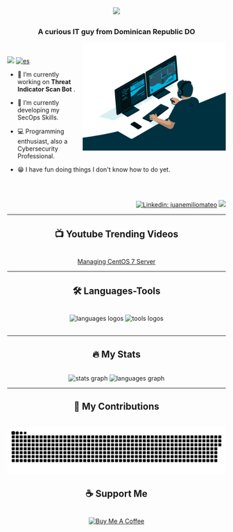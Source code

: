 <h1 align="center">
    <img src="https://readme-typing-svg.herokuapp.com/?font=Righteous&color=FFFFFF&size=35&center=true&vCenter=true&width=500&height=70&duration=4000&lines=Hi!+%F0%9F%91%8B;+I%27m+Juan+Mateo!;" />
</h1>

<h3 align="center">A curious IT guy from Dominican Republic DO</h3>

<img align="right" alt="Coding" width="330" src="./images/coding.gif" />

<br/>

<div align="left">
  
  <img src="https://visitor-badge.laobi.icu/badge?page_id=juanemiliomateo.juanemiliomateo" /> [![es](https://img.shields.io/badge/lang-es-yellow.svg)](https://github.com/juanemiliomateo/juanemiliomateo/blob/master/README.es.md)
  
  - 🔭 I’m currently working on **Threat Indicator Scan Bot** .
  
  - 🌱 I’m currently developing my SecOps Skills.
  
  - 💻 Programming enthusiast, also a Cybersecurity Professional.
  
  - 😁 I have fun doing things I don't know how to do yet.

</div>

<br/>

<div align="right">
  <br>
  
  [![Linkedin: juanemiliomateo](https://img.shields.io/badge/-juanemiliomateo-blue?style=flat-square&logo=Linkedin&logoColor=white)](https://linkedin.com/in/juanemiliomateo)
  [<img src="https://img.shields.io/youtube/channel/views/UCCHzyYPW5fJC61xxdzc5pxA" />](https://www.youtube.com/@juanemiliomateo)
</div>

<hr/>

<div align="center">
  <h2>📺 Youtube Trending Videos</h2>
  <br/>
  <a href="https://www.youtube.com/playlist?list=PLKwSgKGxI_l9myMnd83gzik3IYiXdaN7f">Managing CentOS 7 Server</a>
  <br/>  
</div>

<hr>

<div align="center">
  <h2 align="center">🛠 Languages-Tools</h2>
  <br/>
  <img src="https://skillicons.dev/icons?i=python,html,css,javascript,regex,flask" alt="languages logos"  />
  <img src="https://skillicons.dev/icons?i=powershell,bash,github,vscode,aws,workers" alt="tools logos"  /><br/>
  <br/>
</div>

<hr/>

<div align="center">
  <h2 align="center">🔥 My Stats</h2>
  <br/>
    <img src="https://github-readme-stats.vercel.app/api?username=juanemiliomateo&hide_title=true&hide_rank=false&show_icons=true&include_all_commits=false&count_private=true&disable_animations=false&theme=github_dark&locale=en&hide_border=true&order=1" height="150" alt="stats graph"  />
    <img src="https://github-readme-stats.vercel.app/api/top-langs?username=juanemiliomateo&locale=en&hide_title=false&layout=compact&card_width=320&langs_count=3&theme=github_dark&hide_border=true&order=2" height="105" alt="languages graph"  />
</div>

<hr/>

<div align="center">
  <h2 align="center">🐍 My Contributions</h2>
  <br/>
  <img align="center" src="https://raw.githubusercontent.com/juanemiliomateo/juanemiliomateo/output/snake.svg" alt="Snake animation" />
</div>


<div align="center">
  <h2 align="center">☕ Support Me</h2>
  <br/>
  <a href="https://www.buymeacoffee.com/juanemiliomateo" target="_blank"><img src="https://cdn.buymeacoffee.com/buttons/v2/default-yellow.png" alt="Buy Me A Coffee" style="height: 60px !important;width: 217px !important;" ></a>
</div>

